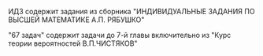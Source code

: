 ИДЗ содержит задания из сборника "ИНДИВИДУАЛЬНЫЕ ЗАДАНИЯ ПО ВЫСШЕЙ МАТЕМАТИКЕ А.П. РЯБУШКО"

"67 задач" содержит задачи до 7-й главы включительно из "Курс теории вероятностей В.П.ЧИСТЯКОВ"